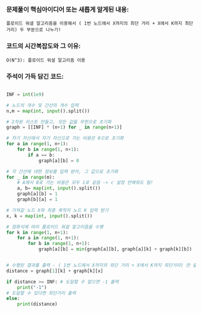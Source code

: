 ### 문제풀이 핵심아이디어 또는 새롭게 알게된 내용: 
    플로이드 워셜 알고리즘을 이용해서 ( 1번 노드에서 X까지의 최단 거리 + X에서 K까지 최단거리) 두 부분으로 나누기!
### 코드의 시간복잡도와 그 이유:
    O(N^3): 플로이드 워셜 알고리즘 이용 
    
### 주석이 가득 담긴 코드:
```python

INF = int(1e9)

# 노드의 개수 및 간선의 개수 입력
n,m = map(int, input().split())

# 2차원 리스트 만들고, 모든 값을 무한으로 초기화
graph = [[INF] * (n+1) for _ in range(n+1)]

# 자기 자신에서 자기 자신으로 가는 비용은 0으로 초기화
for a in range(1, n+1):
    for b in range(1, n+1):
        if a == b:
            graph[a][b] = 0

# 각 간선에 대한 정보를 입력 받아, 그 값으로 초기화
for _ in range(m):
    # A에서 B로 가는 비용은 모두 1로 같음 -> c 설정 안해줘도 됨!
    a, b= map(int, input().split())
    graph[a][b] = 1
    graph[b][a] = 1

# 거쳐갈 노드 X와 최종 목적지 노드 K 입력 받기
x, k = map(int, input().split())

# 점화식에 따라 플로이드 워셜 알고리즘을 수행
for k in range(1, n+1):
    for a in range(1, n+1):
        for b in range(1, n+1):
            graph[a][b] = min(graph[a][b], graph[a][k] + graph[k][b])


# 수행된 결과를 출력 - ( 1번 노드에서 X까지의 최단 거리 + X에서 K까지 최단거리) 만 출력하면 됨!
distance = graph[1][k] + graph[k][x]

if distance >= INF: # 도달할 수 없으면 -1 출력
    print("-1")
# 도달할 수 있다면 최단거리 출력
else:
    print(distance)

```
